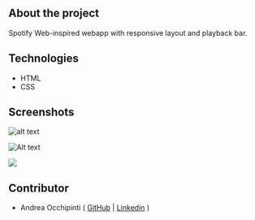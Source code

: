 ## About the project

Spotify Web-inspired webapp with responsive layout and playback bar.

## Technologies 

- HTML
- CSS

## Screenshots

![alt text](/Screenshots/app.png "App")

![Alt text](/Screenshots/app.png?raw=true "home")



<img src="https://i.postimg.cc/RZP3KQLj/Spotify-Web.png"/>



## Contributor

- Andrea Occhipinti ( [GitHub](https://github.com/painteyes) | [Linkedin](https://www.linkedin.com/in/occhipinti) )
